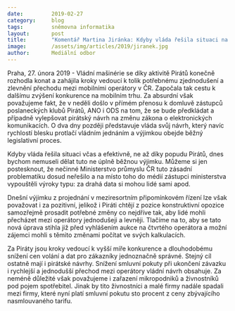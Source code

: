 ```yaml
---
date:         2019-02-27
category:     blog
tags:         sněmovna informatika
layout:       post
title:        "Komentář Martina Jiránka: Kdyby vláda řešila situaci na mobilním trhu včas, mohli nyní občané přecházet mezi operátory levněji"
image:        /assets/img/articles/2019/jiranek.jpg
author:       Mediální odbor
---
```


Praha, 27. února 2019 - Vládní mašinérie se díky aktivitě Pirátů konečně rozhodla konat a zahájila kroky vedoucí k tolik potřebnému zjednodušení a zlevnění přechodu mezi mobilními operátory v ČR. Započala tak cestu k dalšímu zvýšení konkurence na mobilním trhu. Za absurdní však považujeme fakt, že v neděli došlo v přímém přenosu k domluvě zástupců poslaneckých klubů Pirátů, ANO i ODS na tom, že se bude předkládat a případně vylepšovat pirátský návrh na změnu zákona o elektronických komunikacích. O dva dny později představuje vláda svůj návrh, který navíc rychlostí blesku protlačí vládním jednáním a výjimkou obejde běžný legislativní proces. 

Kdyby vláda řešila situaci včas a efektivně, ne až díky popudu Pirátů, dnes bychom nemuseli dělat tuto ne úplně běžnou výjimku. Můžeme si jen postesknout, že nečinné Ministerstvo průmyslu ČR tuto zásadní problematiku dosud neřešilo a na místo toho do médií zástupci ministerstva vypouštěli výroky typu: za drahá data si mohou lidé sami apod. 

Dnešní výjimku z projednání v meziresortním připomínkovém řízení lze však považovat i za pozitivní, jelikož i Piráti chtějí z pozice konstruktivní opozice samozřejmě prosadit potřebné změny co nejdříve tak, aby lidé mohli přecházet mezi operátory jednodušeji a levněji. Tlačíme na to, aby se tato nová úprava stihla již před vyhlášením aukce na čtvrtého operátora a možní zájemci mohli s těmito změnami počítat ve svých kalkulacích. 

Za Piráty jsou kroky vedoucí k vyšší míře konkurence a dlouhodobému snížení cen volání a dat pro zákazníky jednoznačně správné. Stejný cíl ostatně mají i pirátské návrhy. Snížení smluvní pokuty při ukončení závazku i rychlejší a jednodušší přechod mezi operátory vládní návrh obsahuje. Za neméně důležité však považujeme i zařazení mikropodniků a živnostníků pod pojem spotřebitel. Jinak by tito živnostníci a malé firmy nadále spadali mezi firmy, které nyní platí smluvní pokutu sto procent z ceny zbývajícího nasmlouvaného tarifu. 
